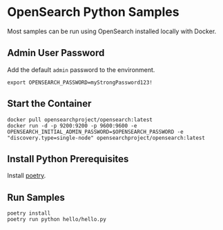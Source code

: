 # OpenSearch Python Samples

Most samples can be run using OpenSearch installed locally with Docker.

## Admin User Password

Add the default `admin` password to the environment.

```
export OPENSEARCH_PASSWORD=myStrongPassword123!
```

## Start the Container

```
docker pull opensearchproject/opensearch:latest
docker run -d -p 9200:9200 -p 9600:9600 -e OPENSEARCH_INITIAL_ADMIN_PASSWORD=$OPENSEARCH_PASSWORD -e "discovery.type=single-node" opensearchproject/opensearch:latest
```

## Install Python Prerequisites

Install [poetry](https://python-poetry.org/docs/).

## Run Samples

```
poetry install
poetry run python hello/hello.py
```